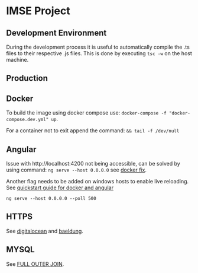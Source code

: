 # IMSE Project

## Development Environment

During the development process it is useful to automatically compile the .ts files to their respective .js files.
This is done by executing `tsc -w` on the host machine.

## Production

## Docker

To build the image using docker compose use: `docker-compose -f "docker-compose.dev.yml" up`.

For a container not to exit append the command: `&& tail -f /dev/null`

## Angular

Issue with http://localhost:4200 not being accessible, can be solved by using command:
`ng serve --host 0.0.0.0` see [docker fix](https://dev.to/vanwildemeerschbrent/docker-angular-setup-issue-exposed-port-not-accessible-98m).

Another flag needs to be added on windows hosts to enable live reloading. See [quickstart guide for docker and angular](https://nishanc.medium.com/quick-start-guide-for-docker-with-angular-on-windows-492263edeaf8)

`ng serve --host 0.0.0.0 --poll 500`

## HTTPS

See [digitalocean](https://www.digitalocean.com/community/tutorials/how-to-create-a-self-signed-ssl-certificate-for-nginx-in-ubuntu-18-04) and [baeldung](https://www.baeldung.com/openssl-self-signed-cert).

## MYSQL

See [FULL OUTER JOIN](https://explainextended.com/2009/04/06/emulating-full-outer-join-in-mysql/).